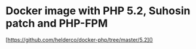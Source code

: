 # Docker image with PHP 5.2, Suhosin patch and PHP-FPM

[https://github.com/helderco/docker-php/tree/master/5.2]()
